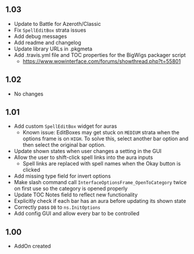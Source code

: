 ## 1.03
- Update to Battle for Azeroth/Classic
- Fix `SpellEditBox` strata issues
- Add debug messages
- Add readme and changelog
- Update library URLs in .pkgmeta
- Add .travis.yml file and TOC properties for the BigWigs packager script
	- https://www.wowinterface.com/forums/showthread.php?t=55801

## 1.02
- No changes

## 1.01
- Add custom `SpellEditBox` widget for auras
	- Known issue: EditBoxes may get stuck on `MEDIUM` strata when the options frame is on `HIGH`. To solve this, select another bar option and then select the original bar option.
- Update shown states when user changes a setting in the GUI
- Allow the user to shift-click spell links into the aura inputs
	- Spell links are replaced with spell names when the Okay button is clicked
- Add missing type field for invert options
- Make slash command call `InterfaceOptionsFrame_OpenToCategory` twice on first use so the category is opened properly
- Update TOC Notes field to reflect new functionality
- Explicitly check if each bar has an aura before updating its shown state
- Correctly pass `DB` to `ns.InitOptions`
- Add config GUI and allow every bar to be controlled

## 1.00
- AddOn created